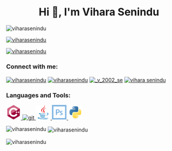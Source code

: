 <h1 align="center">Hi 👋, I'm Vihara Senindu</h1>
<p align="left"> <img src="https://komarev.com/ghpvc/?username=viharasenindu&label=Profile%20views&color=0e75b6&style=flat" alt="viharasenindu" /> </p>

<p align="left"> <a href="https://github.com/ryo-ma/github-profile-trophy"><img src="https://github-profile-trophy.vercel.app/?username=viharasenindu" alt="viharasenindu" /></a> </p>

<p align="left"> <a href="https://twitter.com/viharasenindu" target="blank"><img src="https://img.shields.io/twitter/follow/viharasenindu?logo=twitter&style=for-the-badge" alt="viharasenindu" /></a> </p>

<h3 align="left">Connect with me:</h3>
<p align="left">
<a href="https://twitter.com/viharasenindu" target="blank"><img align="center" src="https://raw.githubusercontent.com/rahuldkjain/github-profile-readme-generator/master/src/images/icons/Social/twitter.svg" alt="viharasenindu" height="30" width="40" /></a>
<a href="https://fb.com/viharasenindu" target="blank"><img align="center" src="https://raw.githubusercontent.com/rahuldkjain/github-profile-readme-generator/master/src/images/icons/Social/facebook.svg" alt="viharasenindu" height="30" width="40" /></a>
<a href="https://instagram.com/_v_2002_se" target="blank"><img align="center" src="https://raw.githubusercontent.com/rahuldkjain/github-profile-readme-generator/master/src/images/icons/Social/instagram.svg" alt="_v_2002_se" height="30" width="40" /></a>
<a href="https://www.youtube.com/c/vihara senindu" target="blank"><img align="center" src="https://raw.githubusercontent.com/rahuldkjain/github-profile-readme-generator/master/src/images/icons/Social/youtube.svg" alt="vihara senindu" height="30" width="40" /></a>
</p>

<h3 align="left">Languages and Tools:</h3>
<p align="left"> <a href="https://www.w3schools.com/cpp/" target="_blank"> <img src="https://raw.githubusercontent.com/devicons/devicon/master/icons/cplusplus/cplusplus-original.svg" alt="cplusplus" width="40" height="40"/> </a> <a href="https://git-scm.com/" target="_blank"> <img src="https://www.vectorlogo.zone/logos/git-scm/git-scm-icon.svg" alt="git" width="40" height="40"/> </a> <a href="https://www.java.com" target="_blank"> <img src="https://raw.githubusercontent.com/devicons/devicon/master/icons/java/java-original.svg" alt="java" width="40" height="40"/> </a> <a href="https://www.photoshop.com/en" target="_blank"> <img src="https://raw.githubusercontent.com/devicons/devicon/master/icons/photoshop/photoshop-line.svg" alt="photoshop" width="40" height="40"/> </a> <a href="https://www.python.org" target="_blank"> <img src="https://raw.githubusercontent.com/devicons/devicon/master/icons/python/python-original.svg" alt="python" width="40" height="40"/> </a> </p>

<p><img align="left" src="https://github-readme-stats.vercel.app/api/top-langs?username=viharasenindu&show_icons=true&locale=en&layout=compact" alt="viharasenindu" /></p>

<p>&nbsp;<img align="center" src="https://github-readme-stats.vercel.app/api?username=viharasenindu&show_icons=true&locale=en" alt="viharasenindu" /></p>

<p><img align="center" src="https://github-readme-streak-stats.herokuapp.com/?user=viharasenindu&" alt="viharasenindu" /></p>
